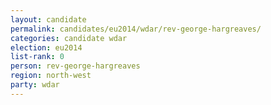 ```yaml
---
layout: candidate
permalink: candidates/eu2014/wdar/rev-george-hargreaves/
categories: candidate wdar
election: eu2014
list-rank: 0
person: rev-george-hargreaves
region: north-west
party: wdar
---
```

